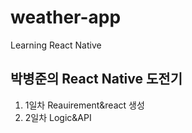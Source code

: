 # weather-app
Learning React Native

## 박병준의 React Native 도전기
1. 1일차 Reauirement&react 생성
2. 2일차 Logic&API